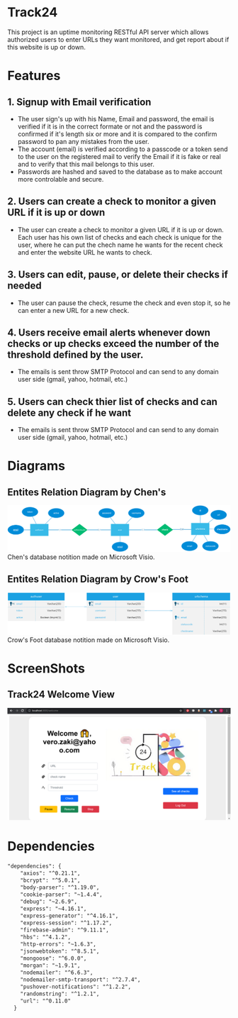 # Track24
This project is an uptime monitoring RESTful API server which allows authorized users to enter URLs they want monitored, and get report about if this website is up or down.

# Features
## 1. Signup with Email verification
* The user sign's up with his Name, Email and password, the email is verified if it is in the correct formate or not and the password is confirmed if it's length six or more and it is compared to the confirm password to pan any mistakes from the user.
* The account (email) is verified according to a passcode or a token send to the user on the registered mail to verify the Email if it is fake or real and to verify that this mail belongs to this user.
* Passwords are hashed and saved to the database as to make account more controlable and secure.

## 2. Users can create a check to monitor a given URL if it is up or down
* The user can create a check to monitor a given URL if it is up or down. Each user has his own list of checks and each check is unique for the user, where he can put the chech name he wants for the recent check and enter the website URL he wants to check.

## 3. Users can edit, pause, or delete their checks if needed
* The user can pause the check, resume the check and even stop it, so he can enter a new URL for a new check.

## 4. Users receive email alerts whenever down checks or up checks exceed the number of the threshold defined by the user.
* The emails is sent throw SMTP Protocol and can send to any domain user side (gmail, yahoo, hotmail, etc.)

## 5. Users can check thier list of checks and can delete any check if he want
* The emails is sent throw SMTP Protocol and can send to any domain user side (gmail, yahoo, hotmail, etc.)

# Diagrams
## Entites Relation Diagram by Chen's
![alt text](https://github.com/VeroZaki/Track24/blob/main/Diagrams/Track24%20ERD.png)
Chen's database notition made on Microsoft Visio.
## Entites Relation Diagram by Crow's Foot
![alt text](https://github.com/VeroZaki/Track24/blob/main/Diagrams/Entites%20relation%20diagram.png)
Crow's Foot database notition made on Microsoft Visio.

# ScreenShots
## Track24 Welcome View
![alt text](https://github.com/VeroZaki/Track24/blob/main/Images/Track24%20Welcome%20View.png)

# Dependencies
```
"dependencies": {
    "axios": "^0.21.1",
    "bcrypt": "^5.0.1",
    "body-parser": "^1.19.0",
    "cookie-parser": "~1.4.4",
    "debug": "~2.6.9",
    "express": "~4.16.1",
    "express-generator": "^4.16.1",
    "express-session": "^1.17.2",
    "firebase-admin": "^9.11.1",
    "hbs": "^4.1.2",
    "http-errors": "~1.6.3",
    "jsonwebtoken": "^8.5.1",
    "mongoose": "^6.0.0",
    "morgan": "~1.9.1",
    "nodemailer": "^6.6.3",
    "nodemailer-smtp-transport": "^2.7.4",
    "pushover-notifications": "^1.2.2",
    "randomstring": "^1.2.1",
    "url": "^0.11.0"
  }
```
